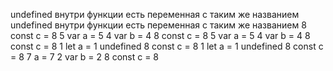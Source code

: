 undefined внутри функции есть переменная с таким же названием
undefined внутри функции есть переменная с таким же названием
8  const c = 8
5  var a = 5
4  var b = 4
8  const c = 8
5  var a = 5
4  var b = 4
8  const c = 8
1  let a = 1
undefined 
8  const c = 8
1  let a = 1
undefined
8 const c = 8 
7 a = 7
2 var b = 2
8  const c = 8